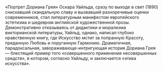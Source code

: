 <!--2016-10-31 20:39:42-->
«Портрет Дориана Грея» Оскара Уайльда, сразу по выходе в свет (1890) снискавший скандальную славу и вызвавший разноречивые оценки современников, стал литературным манифестом европейского эстетизма и шедевром английской художественной прозы. Демонстративно отказываясь от дидактики и морализма викторианской литературы, Уайльд, однако, написал глубоко нравственную книгу, где Искусство мстит за попранную Красоту, преданную Любовь и поруганную Гармонию.
Драматичная, парадоксальная, завораживающе-интригующая история Дориана Грея — блестящий пример того «совершенного применения несовершенных средств», в котором, согласно Уайльду, и заключается «этика искусства».